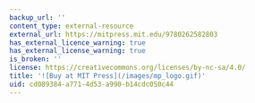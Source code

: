 ```yaml
---
backup_url: ''
content_type: external-resource
external_url: https://mitpress.mit.edu/9780262582803
has_external_licence_warning: true
has_external_license_warning: true
is_broken: ''
license: https://creativecommons.org/licenses/by-nc-sa/4.0/
title: '![Buy at MIT Press](/images/mp_logo.gif)'
uid: cd089384-a771-4d53-a990-b14cdc050c44
---
```

